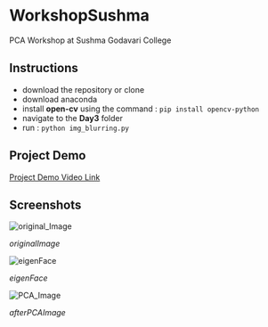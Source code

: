 # WorkshopSushma
PCA Workshop at Sushma Godavari College
## Instructions
* download the repository or clone
* download anaconda
* install **open-cv** using the command : ```pip install opencv-python```
* navigate to the **Day3** folder
* run : ```python img_blurring.py```
## Project Demo
[Project Demo Video Link](https://www.dropbox.com/scl/fi/iyhdne2j4u4dlhsavlmq1/imgBlurrring.mp4?rlkey=hmqna0qy1vfdws62adi09p3ag&st=2qx93002&dl=0)
## Screenshots
![original_Image](screenshots/orginal_Image.PNG)


*originalImage*


![eigenFace](screenshots/eigenFace.PNG)


*eigenFace*


![PCA_Image](screenshots/afterPCA_Image.PNG)


*afterPCAImage*